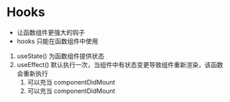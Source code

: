 # Hooks
- 让函数组件更强大的钩子
- hooks 只能在函数组件中使用


1. useState() 为函数组件提供状态 
2. useEffect() 默认执行一次，当组件中有状态变更导致组件重新渲染，该函数会重新执行
    1. 可以充当 componentDidMount
    2. 可以充当 componentDidMount